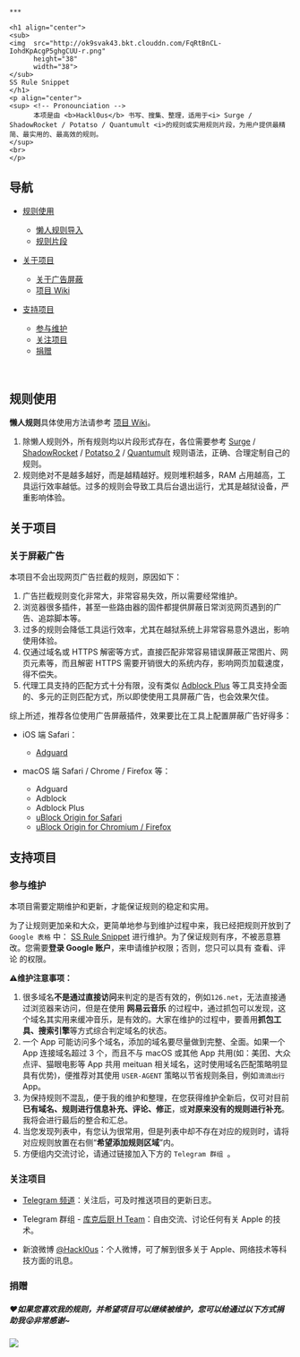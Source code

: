```
*** 

<h1 align="center">
<sub>
<img  src="http://ok9svak43.bkt.clouddn.com/FqRtBnCL-IohdKpAcgP5ghgCUU-r.png"
      height="38"
      width="38">
</sub>
SS Rule Snippet
</h1>
<p align="center">
<sup> <!-- Pronounciation -->
      本项是由 <b>Hackl0us</b> 书写、搜集、整理，适用于<i> Surge / ShadowRocket / Potatso / Quantumult <i>的规则或实用规则片段，为用户提供最精简、最实用的、最高效的规则。
</sup>
<br>
</p>
```

## 导航

* [规则使用](#规则使用)

  * [懒人规则导入](https://github.com/Hackl0us/SS-Rule-Snippet/wiki/)
  * [规则片段](#规则使用)

* [关于项目](#关于项目)

  * [关于广告屏蔽](#关于广告屏蔽)
  * [项目 Wiki](https://github.com/Hackl0us/SS-Rule-Snippet/wiki/)

* [支持项目](支持项目)

  * [参与维护](#参与维护)
  * [关注项目](#关注项目)
  * [捐赠](捐助)

  ​

## 规则使用

**懒人规则**具体使用方法请参考 [项目 Wiki](https://github.com/Hackl0us/SS-Rule-Snippet/wiki/)。

1. 除懒人规则外，所有规则均以片段形式存在，各位需要参考 [Surge](https://manual.nssurge.com/overview/configuration.html) / [ShadowRocket](https://itunes.apple.com/us/app/shadowrocket/id932747118?mt=8) / [Potatso 2](https://manual.potatso.com/index.html) / [Quantumult](https://itunes.apple.com/cn/app/quantumult/id1252015438?mt=8) 规则语法，正确、合理定制自己的规则。
2. 规则绝对不是越多越好，而是越精越好。规则堆积越多，RAM 占用越高，工具运行效率越低。过多的规则会导致工具后台退出运行，尤其是越狱设备，严重影响体验。




## 关于项目

### 关于屏蔽广告

本项目不会出现网页广告拦截的规则，原因如下：

1. 广告拦截规则变化非常大，非常容易失效，所以需要经常维护。
2. 浏览器很多插件，甚至一些路由器的固件都提供屏蔽日常浏览网页遇到的广告、追踪脚本等。
3. 过多的规则会降低工具运行效率，尤其在越狱系统上非常容易意外退出，影响使用体验。
4. 仅通过域名或 HTTPS 解密等方式，直接匹配非常容易错误屏蔽正常图片、网页元素等，而且解密 HTTPS 需要开销很大的系统内存，影响网页加载速度，得不偿失。
5. 代理工具支持的匹配方式十分有限，没有类似 [Adblock Plus](https://adblockplus.org/zh_CN/filters) 等工具支持全面的、多元的正则匹配方式，所以即使使用工具屏蔽广告，也会效果欠佳。

综上所述，推荐各位使用广告屏蔽插件，效果要比在工具上配置屏蔽广告好得多：

- iOS 端 Safari：
  - [Adguard](https://itunes.apple.com/hk/app/adguard-adblock-privacy/id1047223162)


- macOS 端  Safari / Chrome / Firefox 等：
  - Adguard
  - Adblock
  - Adblock Plus
  - [uBlock Origin for Safari](https://github.com/el1t/uBlock-Safari#ublock-originfor-safari)
  - [uBlock Origin for Chromium / Firefox ](https://github.com/gorhill/uBlock)




## 支持项目

### 参与维护

本项目需要定期维护和更新，才能保证规则的稳定和实用。

为了让规则更加亲和大众，更简单地参与到维护过程中来，我已经把规则开放到了 `Google 表格` 中： [SS Rule Snippet](https://docs.google.com/spreadsheets/d/1yZCkmfVBYKHOBmlwPIBHGiFYLs1cwAv5ebirwZfr_20/edit?usp=sharing) 进行维护。为了保证规则有序，不被恶意篡改。您需要**登录 Google 账户**，来申请维护权限；否则，您只可以具有 查看、评论 的权限。

⚠️**维护注意事项：**

1. 很多域名**不是通过直接访问**来判定的是否有效的，例如`126.net`，无法直接通过浏览器来访问，但是在使用 **网易云音乐** 的过程中，通过抓包可以发现，这个域名其实用来缓冲音乐，是有效的。大家在维护的过程中，要善用**抓包工具、搜索引擎**等方式综合判定域名的状态。
2. 一个 App 可能访问多个域名，添加的域名要尽量做到完整、全面。如果一个 App 连接域名超过 3 个，而且不与 macOS 或其他 App 共用(如：美团、大众点评、猫眼电影等 App 共用 meituan 相关域名，这时使用域名匹配策略明显具有优势)，便推荐对其使用 `USER-AGENT` 策略以节省规则条目，例如`滴滴出行`App。
3. 为保持规则不混乱，便于我的维护和整理，在您获得维护全新后，仅可对目前**已有域名、规则进行信息补充、评论、修正**，或**对原来没有的规则进行补充**。我将会进行最后的整合和汇总。
4. 当您发现列表中，有您认为很常用，但是列表中却不存在对应的规则时，请将对应规则放置在右侧“**希望添加规则区域**”内。
5. 方便组内交流讨论，请通过链接加入下方的 `Telegram 群组 `。




### 关注项目

- [Telegram 频道](https://t.me/joinchat/AAAAAEBbyO8dblJS4QQ1hw)：关注后，可及时推送项目的更新日志。
- Telegram 群组 - [库克后厨 H Team](https://t.me/joinchat/EAPjDBMDRpVpCtB8ur85sQ)：自由交流、讨论任何有关 Apple 的技术。


- 新浪微博 [@Hackl0us](https://weibo.com/hackl0us)：个人微博，可了解到很多关于 Apple、网络技术等科技方面的讯息。




### 捐赠

##### ❤️如果您喜欢我的规则，并希望项目可以继续被维护，您可以给通过以下方式捐助我😜非常感谢~

  ![](http://ok9svak43.bkt.clouddn.com/blog/image/github/donation.png)

